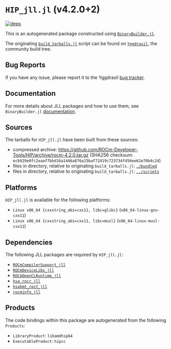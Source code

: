 # `HIP_jll.jl` (v4.2.0+2)

[![deps](https://juliahub.com/docs/HIP_jll/deps.svg)](https://juliahub.com/ui/Packages/HIP_jll/vP5rW?page=2)

This is an autogenerated package constructed using [`BinaryBuilder.jl`](https://github.com/JuliaPackaging/BinaryBuilder.jl).

The originating [`build_tarballs.jl`](https://github.com/JuliaPackaging/Yggdrasil/blob/fd751d06d02a25fa3e50373619085e8617462551/H/HIP/HIP@4.2.0/build_tarballs.jl) script can be found on [`Yggdrasil`](https://github.com/JuliaPackaging/Yggdrasil/), the community build tree.

## Bug Reports

If you have any issue, please report it to the Yggdrasil [bug tracker](https://github.com/JuliaPackaging/Yggdrasil/issues).

## Documentation

For more details about JLL packages and how to use them, see `BinaryBuilder.jl` [documentation](https://docs.binarybuilder.org/stable/jll/).

## Sources

The tarballs for `HIP_jll.jl` have been built from these sources:

* compressed archive: https://github.com/ROCm-Developer-Tools/HIP/archive/rocm-4.2.0.tar.gz (SHA256 checksum: `ecb929e0fc2eaaf7bbd16a1446a876a15baf72419c723734f456ee62e70b4c24`)
* files in directory, relative to originating `build_tarballs.jl`: [`./bundled`](https://github.com/JuliaPackaging/Yggdrasil/tree/fd751d06d02a25fa3e50373619085e8617462551/H/HIP/HIP@4.2.0/bundled)
* files in directory, relative to originating `build_tarballs.jl`: [`../scripts`](https://github.com/JuliaPackaging/Yggdrasil/tree/fd751d06d02a25fa3e50373619085e8617462551/H/HIP/HIP@4.2.0/scripts)

## Platforms

`HIP_jll.jl` is available for the following platforms:

* `Linux x86_64 {cxxstring_abi=cxx11, libc=glibc}` (`x86_64-linux-gnu-cxx11`)
* `Linux x86_64 {cxxstring_abi=cxx11, libc=musl}` (`x86_64-linux-musl-cxx11`)

## Dependencies

The following JLL packages are required by `HIP_jll.jl`:

* [`ROCmCompilerSupport_jll`](https://github.com/JuliaBinaryWrappers/ROCmCompilerSupport_jll.jl)
* [`ROCmDeviceLibs_jll`](https://github.com/JuliaBinaryWrappers/ROCmDeviceLibs_jll.jl)
* [`ROCmOpenCLRuntime_jll`](https://github.com/JuliaBinaryWrappers/ROCmOpenCLRuntime_jll.jl)
* [`hsa_rocr_jll`](https://github.com/JuliaBinaryWrappers/hsa_rocr_jll.jl)
* [`hsakmt_roct_jll`](https://github.com/JuliaBinaryWrappers/hsakmt_roct_jll.jl)
* [`rocminfo_jll`](https://github.com/JuliaBinaryWrappers/rocminfo_jll.jl)

## Products

The code bindings within this package are autogenerated from the following `Products`:

* `LibraryProduct`: `libamdhip64`
* `ExecutableProduct`: `hipcc`
